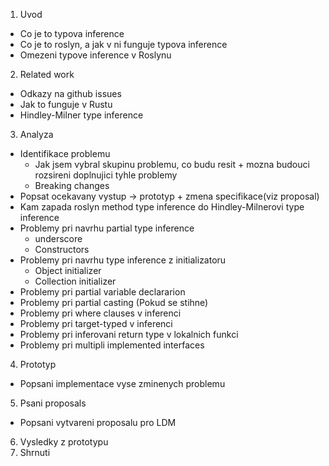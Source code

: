 1) Uvod
- Co je to typova inference
- Co je to roslyn, a jak v ni funguje typova inference
- Omezeni typove inference v Roslynu
2) Related work
- Odkazy na github issues
- Jak to funguje v Rustu
- Hindley-Milner type inference
3) Analyza
- Identifikace problemu
	- Jak jsem vybral skupinu problemu, co budu resit + mozna budouci rozsireni doplnujici tyhle problemy
	- Breaking changes
- Popsat ocekavany vystup -> prototyp + zmena specifikace(viz proposal)
- Kam zapada roslyn method type inference do Hindley-Milnerovi type inference
- Problemy pri navrhu partial type inference
	- underscore
	- Constructors
- Problemy pri navrhu type inference z initializatoru
	- Object initializer
	- Collection initializer
- Problemy pri partial variable declararion
- Problemy pri partial casting
(Pokud se stihne)
- Problemy pri where clauses v inferenci
- Problemy pri target-typed v inferenci
- Problemy pri inferovani return type v lokalnich funkci
- Problemy pri multipli implemented interfaces
4) Prototyp
- Popsani implementace vyse zminenych problemu
5) Psani proposals
- Popsani vytvareni proposalu pro LDM
6) Vysledky z prototypu
7) Shrnuti
